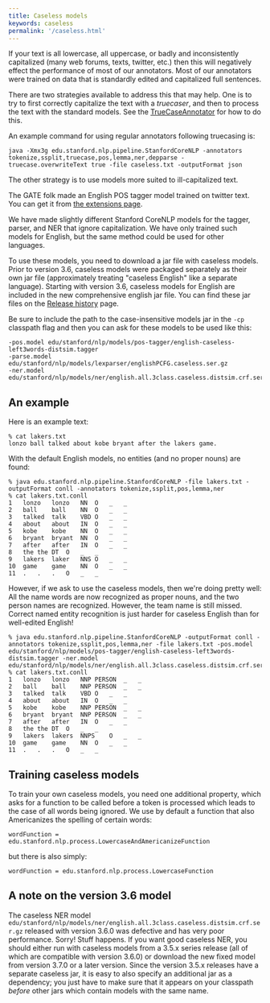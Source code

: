 ```yaml
---
title: Caseless models
keywords: caseless
permalink: '/caseless.html'
---
```


If your text is all lowercase, all uppercase, or badly and
inconsistently capitalized (many web forums, texts, twitter, etc.)
then this will negatively effect the performance of most of our
annotators. Most of our annotators were trained on data that is
standardly edited and capitalized full sentences.

There are two strategies available to address this that may help. One
is to try to first correctly capitalize the text with a
<i>truecaser</i>, and then to process the text with the standard models.
See the [TrueCaseAnnotator](truecase.html) for how to do this.

An example command for using regular annotators following truecasing
is:
```
java -Xmx3g edu.stanford.nlp.pipeline.StanfordCoreNLP -annotators tokenize,ssplit,truecase,pos,lemma,ner,depparse -truecase.overwriteText true -file caseless.txt -outputFormat json
```

The other strategy is to use models more suited to ill-capitalized text.

The GATE folk made an English POS tagger model trained on twitter
text. You can get it from [the extensions page](extensions.html).

We have made slightly different Stanford CoreNLP models for the tagger, parser, and NER
that ignore capitalization.  We have only trained such models
for English, but the same method could be used for other languages. 

To use these models, you need to download a jar file with caseless
models. Prior to version 3.6, caseless models were packaged separately as
their own jar file (approximately treating "caseless English" like a
separate language). Starting with version 3.6, caseless models for
English are included in the new comprehensive english jar file. You
can find these jar files on the [Release history](history.html) page.

Be sure to include the path to the case-insensitive models jar in the
`-cp` classpath flag and then you can 
ask for these models to be used like this:

```
-pos.model edu/stanford/nlp/models/pos-tagger/english-caseless-left3words-distsim.tagger
-parse.model edu/stanford/nlp/models/lexparser/englishPCFG.caseless.ser.gz
-ner.model edu/stanford/nlp/models/ner/english.all.3class.caseless.distsim.crf.ser.gz,edu/stanford/nlp/models/ner/english.muc.7class.caseless.distsim.crf.ser.gz,edu/stanford/nlp/models/ner/english.conll.4class.caseless.distsim.crf.ser.gz
```

## An example

Here is an example text:

    % cat lakers.txt
    lonzo ball talked about kobe bryant after the lakers game.

With the default English models, no entities (and no proper nouns) are
found:

    % java edu.stanford.nlp.pipeline.StanfordCoreNLP -file lakers.txt -outputFormat conll -annotators tokenize,ssplit,pos,lemma,ner
    % cat lakers.txt.conll 
    1	lonzo	lonzo	NN	O	_	_
    2	ball	ball	NN	O	_	_
    3	talked	talk	VBD	O	_	_
    4	about	about	IN	O	_	_
    5	kobe	kobe	NN	O	_	_
    6	bryant	bryant	NN	O	_	_
    7	after	after	IN	O	_	_
    8	the	the	DT	O	_	_
    9	lakers	laker	NNS	O	_	_
    10	game	game	NN	O	_	_
    11	.	.	.	O	_	_
    

However, if we ask to use the caseless models, then we're doing pretty
well: All the name words are now recognized as proper nouns, and the
two person names are recognized. However, the team name is still
missed. Correct named entity recognition is just harder for caseless
English than for well-edited English!

    % java edu.stanford.nlp.pipeline.StanfordCoreNLP -outputFormat conll -annotators tokenize,ssplit,pos,lemma,ner -file lakers.txt -pos.model edu/stanford/nlp/models/pos-tagger/english-caseless-left3words-distsim.tagger -ner.model edu/stanford/nlp/models/ner/english.all.3class.caseless.distsim.crf.ser.gz,edu/stanford/nlp/models/ner/english.muc.7class.caseless.distsim.crf.ser.gz,edu/stanford/nlp/models/ner/english.conll.4class.caseless.distsim.crf.ser.gz
    % cat lakers.txt.conll 
    1	lonzo	lonzo	NNP	PERSON	_	_
    2	ball	ball	NNP	PERSON	_	_
    3	talked	talk	VBD	O	_	_
    4	about	about	IN	O	_	_
    5	kobe	kobe	NNP	PERSON	_	_
    6	bryant	bryant	NNP	PERSON	_	_
    7	after	after	IN	O	_	_
    8	the	the	DT	O	_	_
    9	lakers	lakers	NNPS	O	_	_
    10	game	game	NN	O	_	_
    11	.	.	.	O	_	_
    



## Training caseless models

To train your own caseless models, you need one additional property,
which asks for a function to be called before a token is processed
which leads to the case of all words being ignored. We use by default
a function that also Americanizes the spelling of certain words:

```
wordFunction = edu.stanford.nlp.process.LowercaseAndAmericanizeFunction
```

but there is also simply:

```
wordFunction = edu.stanford.nlp.process.LowercaseFunction
```

## A note on the version 3.6 model

The caseless NER model
`edu/stanford/nlp/models/ner/english.all.3class.caseless.distsim.crf.ser.gz`
released with version 3.6.0 was defective and has very poor
performance. Sorry! Stuff happens. If you want good caseless NER,
you should either run with caseless models from a 3.5.x series
release (all of which are compatible with version 3.6.0) or download
the new fixed model from version 3.7.0 or a later version. Since the
version 3.5.x releases have a separate caseless jar, it is easy to
also specify an additional jar as a dependency; you just have to make sure that it
appears on your classpath *before* other jars which contain models
with the same name.

